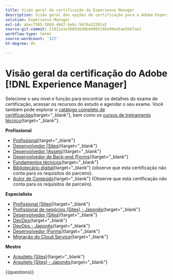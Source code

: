 ```yaml
---
title: Visão geral da certificação da Experience Manager
description: Visão geral das opções de certificação para o Adobe Experience Manager
solution: Experience Manager
exl-id: abec7565-58dd-46d7-bebc-5676a22201e2
source-git-commit: 51821a1e368916d6bd4d0224be99ee5ae5b97ae1
workflow-type: tm+mt
source-wordcount: '127'
ht-degree: 0%

---
```


# Visão geral da certificação do Adobe [!DNL Experience Manager]

Selecione o seu nível e função para encontrar os detalhes do exame de certificação, acessar os recursos do estudo e agendar o seu exame. Você também pode explorar o [catálogo completo de certificações](https://certification.adobe.com/certifications){target="_blank"}, bem como os [cursos de treinamento técnico](https://certification.adobe.com/courses/?/courses){target="_blank"}.

**Profissional**

* [Profissional](https://certification.adobe.com/certification/experience-manager-business-practitioner-professional){target="_blank"} <!--AD0-E126-->
* [Desenvolvedor (Sites)](https://certification.adobe.com/certification/sites-developer-professional-v2){target="_blank"} <!--AD0-E128-->
* [Desenvolvedor (Assets)](https://certification.adobe.com/certification/assets-developer-professional){target="_blank"} <!--AD0-E129-->
* [Desenvolvedor de Back-end (Forms)](https://certification.adobe.com/certification/backend-developer-professional){target="_blank"} <!--AD0-E127-->
* [Fundamentos técnicos](https://certification.adobe.com/certification/technical-foundations-professional){target="_blank"} <!--AD0-E132-->
* [Bibliotecário digital](https://certification.adobe.com/certification/digital-librarian-professional){target="_blank"} (observe que esta certificação não conta para os requisitos do parceiro). <!--AD0-E143-->
* [Autor de Conteúdo](https://certification.adobe.com/certification/sites-content-author-professional){target="_blank"} (Observe que esta certificação não conta para os requisitos de parceiro). <!--AD0-E144-->

**Especialista**

* [Profissional (Sites)](https://certification.adobe.com/certification/sites-business-practitioner-expert){target="_blank"} <!--AD0-E121-->
* [Profissional de negócios (Sites) - Japonês](https://certification.adobe.com/certification/sites-business-practitioner-expert){target="_blank"} <!--AD0-E121-J-->
* [Desenvolvedor (Sites)](https://certification.adobe.com/certification/sites-developer-expert-v2){target="_blank"} <!--AD0-E137-->
* [DevOps](https://certification.adobe.com/certification/aem-devops-engineer-expert){target="_blank"} <!--AD0-E124-->
* [DevOps - Japonês](https://certification.adobe.com/certification/aem-devops-engineer-expert){target="_blank"} <!--AD0-E124-J-->
* [Desenvolvedor (Forms)](https://certification.adobe.com/certification/aem-forms-developer-expert){target="_blank"} <!--AD0-E125-->
* [Migração do Cloud Service](https://certification.adobe.com/certification/cloud-service-migration-expert){target="_blank"} <!--AD0-E136-->

**Mestre**

* [Arquiteto (Sites)](https://certification.adobe.com/certification/sites-architect-master){target="_blank"} <!--AD0-E117-->
* [Arquiteto (Sites) - Japonês](https://certification.adobe.com/certification/sites-architect-master){target="_blank"} <!--AD0-E117-J-->

{{questions}}
